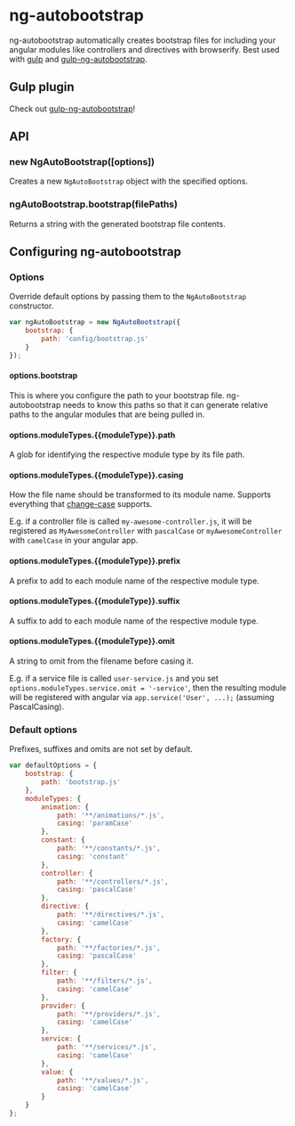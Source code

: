 # ng-autobootstrap

ng-autobootstrap automatically creates bootstrap files for including your angular modules like controllers and directives with browserify. Best used with [gulp](http://gulpjs.com) and [gulp-ng-autobootstrap](https://github.com/maximilianschmitt/gulp-ng-autobootstrap).

## Gulp plugin

Check out [gulp-ng-autobootstrap](https://github.com/maximilianschmitt/gulp-ng-autobootstrap)!

## API

### new NgAutoBootstrap([options])

Creates a new `NgAutoBootstrap` object with the specified options.

### ngAutoBootstrap.bootstrap(filePaths)

Returns a string with the generated bootstrap file contents.

## Configuring ng-autobootstrap

### Options

Override default options by passing them to the `NgAutoBootstrap` constructor.

``` js
var ngAutoBootstrap = new NgAutoBootstrap({
	bootstrap: {
		path: 'config/bootstrap.js'
	}
});
```

#### options.bootstrap

This is where you configure the path to your bootstrap file. ng-autobootstrap needs to know this paths so that it can generate relative paths to the angular modules that are being pulled in.

#### options.moduleTypes.{{moduleType}}.path

A glob for identifying the respective module type by its file path.

#### options.moduleTypes.{{moduleType}}.casing

How the file name should be transformed to its module name. Supports everything that [change-case](https://github.com/blakeembrey/change-case) supports.

E.g. if a controller file is called `my-awesome-controller.js`, it will be registered as `MyAwesomeController` with `pascalCase` or `myAwesomeController` with `camelCase` in your angular app.

#### options.moduleTypes.{{moduleType}}.prefix

A prefix to add to each module name of the respective module type.

#### options.moduleTypes.{{moduleType}}.suffix

A suffix to add to each module name of the respective module type.

#### options.moduleTypes.{{moduleType}}.omit

A string to omit from the filename before casing it.

E.g. if a service file is called `user-service.js` and you set `options.moduleTypes.service.omit = '-service'`, then the resulting module will be registered with angular via `app.service('User', ...);` (assuming PascalCasing).

### Default options

Prefixes, suffixes and omits are not set by default.

``` js
var defaultOptions = {
	bootstrap: {
		path: 'bootstrap.js'
	},
	moduleTypes: {
		animation: {
			path: '**/animations/*.js',
			casing: 'paramCase'
		},
		constant: {
			path: '**/constants/*.js',
			casing: 'constant'
		},
		controller: {
			path: '**/controllers/*.js',
			casing: 'pascalCase'
		},
		directive: {
			path: '**/directives/*.js',
			casing: 'camelCase'
		},
		factory: {
			path: '**/factories/*.js',
			casing: 'pascalCase'
		},
		filter: {
			path: '**/filters/*.js',
			casing: 'camelCase'
		},
		provider: {
			path: '**/providers/*.js',
			casing: 'camelCase'
		},
		service: {
			path: '**/services/*.js',
			casing: 'camelCase'
		},
		value: {
			path: '**/values/*.js',
			casing: 'camelCase'
		}
	}
};
```